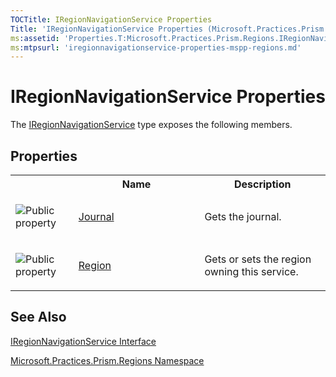 ```yaml
---
TOCTitle: IRegionNavigationService Properties
Title: 'IRegionNavigationService Properties (Microsoft.Practices.Prism.Regions)'
ms:assetid: 'Properties.T:Microsoft.Practices.Prism.Regions.IRegionNavigationService'
ms:mtpsurl: 'iregionnavigationservice-properties-mspp-regions.md'
---
```


# IRegionNavigationService Properties

The [IRegionNavigationService](iregionnavigationservice-interface-mspp-regions.md) type exposes the following members.

## Properties

<table>
<colgroup>
<col width="20%" />
<col width="40%" />
<col width="40%" />
</colgroup>

<tbody>
<tr>
<th>
&nbsp;
</th>
<th>Name</th>
<th>Description</th>
</tr>
<tr>
 <td>

![](https://msdn.microsoft.com/en-us/Gg431203.pubproperty(en-us,PandP.50).gif "Public property")

 </td>
 <td>
<a href="iregionnavigationservice-journal-property-mspp-regions.md">Journal</a>
 </td>
 <td>
<div>
Gets the journal.
</div>
 </td>
</tr>
<tr>
 <td>

![](https://msdn.microsoft.com/en-us/Gg431203.pubproperty(en-us,PandP.50).gif "Public property")
 </td>
 <td>
<a href="iregionnavigationservice-region-property-mspp-regions.md">Region</a>
 </td>
 <td>
<div>
Gets or sets the region owning this service.
</div>
 </td>
</tr>
</tbody>
</table>

## See Also

[IRegionNavigationService Interface](iregionnavigationservice-interface-mspp-regions.md)

[Microsoft.Practices.Prism.Regions Namespace](mspp-regions-namespace.md)
